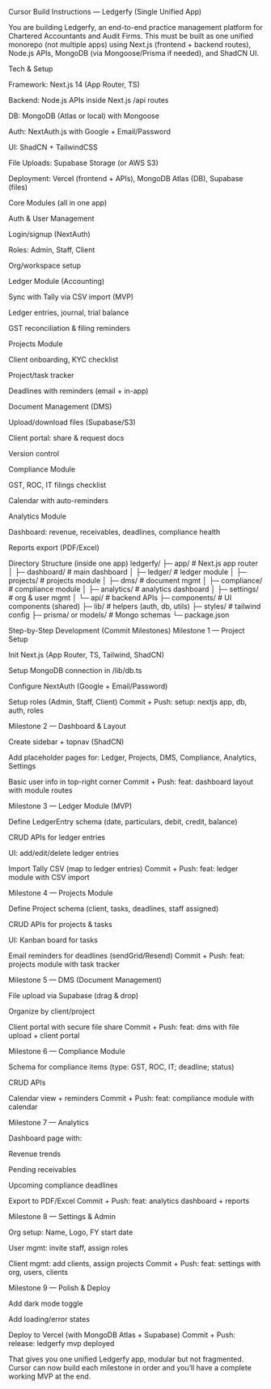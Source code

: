 Cursor Build Instructions — Ledgerfy (Single Unified App)

You are building Ledgerfy, an end-to-end practice management platform for Chartered Accountants and Audit Firms.
This must be built as one unified monorepo (not multiple apps) using Next.js (frontend + backend routes), Node.js APIs, MongoDB (via Mongoose/Prisma if needed), and ShadCN UI.

Tech & Setup

Framework: Next.js 14 (App Router, TS)

Backend: Node.js APIs inside Next.js /api routes

DB: MongoDB (Atlas or local) with Mongoose

Auth: NextAuth.js with Google + Email/Password

UI: ShadCN + TailwindCSS

File Uploads: Supabase Storage (or AWS S3)

Deployment: Vercel (frontend + APIs), MongoDB Atlas (DB), Supabase (files)

Core Modules (all in one app)

Auth & User Management

Login/signup (NextAuth)

Roles: Admin, Staff, Client

Org/workspace setup

Ledger Module (Accounting)

Sync with Tally via CSV import (MVP)

Ledger entries, journal, trial balance

GST reconciliation & filing reminders

Projects Module

Client onboarding, KYC checklist

Project/task tracker

Deadlines with reminders (email + in-app)

Document Management (DMS)

Upload/download files (Supabase/S3)

Client portal: share & request docs

Version control

Compliance Module

GST, ROC, IT filings checklist

Calendar with auto-reminders

Analytics Module

Dashboard: revenue, receivables, deadlines, compliance health

Reports export (PDF/Excel)

Directory Structure (inside one app)
ledgerfy/
 ├─ app/                  # Next.js app router
 │   ├─ dashboard/        # main dashboard
 │   ├─ ledger/           # ledger module
 │   ├─ projects/         # projects module
 │   ├─ dms/              # document mgmt
 │   ├─ compliance/       # compliance module
 │   ├─ analytics/        # analytics dashboard
 │   ├─ settings/         # org & user mgmt
 │   └─ api/              # backend APIs
 ├─ components/           # UI components (shared)
 ├─ lib/                  # helpers (auth, db, utils)
 ├─ styles/               # tailwind config
 ├─ prisma/ or models/    # Mongo schemas
 └─ package.json

Step-by-Step Development (Commit Milestones)
Milestone 1 — Project Setup

Init Next.js (App Router, TS, Tailwind, ShadCN)

Setup MongoDB connection in /lib/db.ts

Configure NextAuth (Google + Email/Password)

Setup roles (Admin, Staff, Client)
Commit + Push: setup: nextjs app, db, auth, roles

Milestone 2 — Dashboard & Layout

Create sidebar + topnav (ShadCN)

Add placeholder pages for: Ledger, Projects, DMS, Compliance, Analytics, Settings

Basic user info in top-right corner
Commit + Push: feat: dashboard layout with module routes

Milestone 3 — Ledger Module (MVP)

Define LedgerEntry schema (date, particulars, debit, credit, balance)

CRUD APIs for ledger entries

UI: add/edit/delete ledger entries

Import Tally CSV (map to ledger entries)
Commit + Push: feat: ledger module with CSV import

Milestone 4 — Projects Module

Define Project schema (client, tasks, deadlines, staff assigned)

CRUD APIs for projects & tasks

UI: Kanban board for tasks

Email reminders for deadlines (sendGrid/Resend)
Commit + Push: feat: projects module with task tracker

Milestone 5 — DMS (Document Management)

File upload via Supabase (drag & drop)

Organize by client/project

Client portal with secure file share
Commit + Push: feat: dms with file upload + client portal

Milestone 6 — Compliance Module

Schema for compliance items (type: GST, ROC, IT; deadline; status)

CRUD APIs

Calendar view + reminders
Commit + Push: feat: compliance module with calendar

Milestone 7 — Analytics

Dashboard page with:

Revenue trends

Pending receivables

Upcoming compliance deadlines

Export to PDF/Excel
Commit + Push: feat: analytics dashboard + reports

Milestone 8 — Settings & Admin

Org setup: Name, Logo, FY start date

User mgmt: invite staff, assign roles

Client mgmt: add clients, assign projects
Commit + Push: feat: settings with org, users, clients

Milestone 9 — Polish & Deploy

Add dark mode toggle

Add loading/error states

Deploy to Vercel (with MongoDB Atlas + Supabase)
Commit + Push: release: ledgerfy mvp deployed

That gives you one unified Ledgerfy app, modular but not fragmented. Cursor can now build each milestone in order and you’ll have a complete working MVP at the end.